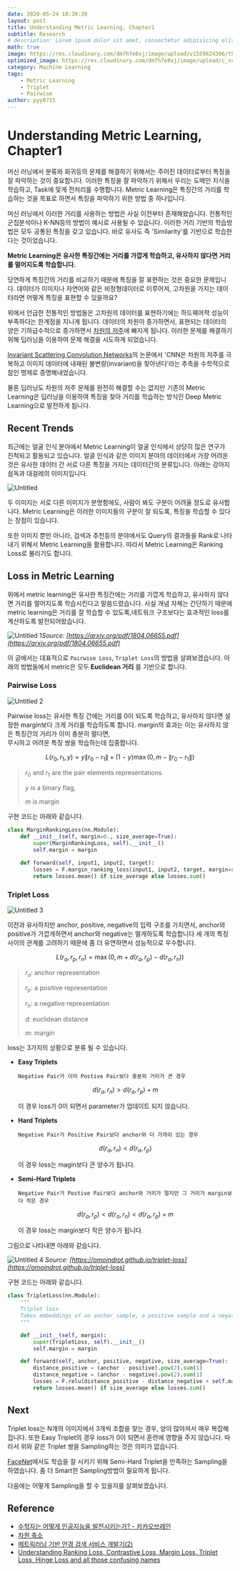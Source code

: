 ```yaml
---
date: 2020-05-24 18:39:28
layout: post
title: Understanding Metric Learning, Chapter1
subtitle: Research
# description: Lorem ipsum dolor sit amet, consectetur adipisicing elit, sed do eiusmod tempor incididunt ut labore et dolore magna aliqua.
math: true
image: https://res.cloudinary.com/dm7h7e8xj/image/upload/v1559824306/theme13_dshbqx.jpg
optimized_image: https://res.cloudinary.com/dm7h7e8xj/image/upload/c_scale,w_380/v1559824306/theme13_dshbqx.jpg
category: Machine Learning
tags:
    - Metric Learning
    - Triplet
    - Pairwise
author: pyy0715
---
```


# Understanding Metric Learning, Chapter1

머신 러닝에서 분류와 회귀등의 문제를 해결하기 위해서는 주어진 데이터로부터 특징을 잘 파악하는 것이 중요합니다.
이러한 특징을 잘 파악하기 위해서 우리는 도메인 지식을 학습하고, Task에 맞게 전처리를 수행합니다.
Metric Learning은 특징간의 거리를 학습하는 것을 목표로 하면서 특징을 파악하기 위한 방법 중 하나입니다.

머신 러닝에서 이러한 거리를 사용하는 방법은 사실 이전부터 존재해왔습니다.
전통적인 군집분석이나 K-NN등의 방법이 예시로 사용될 수 있습니다.
이러한 거리 기반의 학습방법은 모두 공통된 특징을 갖고 있습니다.
바로 유사도 즉 'Similarity'를 기반으로 학습한다는 것이었습니다.

**Metric Learning은 유사한 특징간에는 거리를 가깝게 학습하고, 유사하지 않다면 거리를 멀어지도록 학습합니다.**

당연하게 특징간의 거리를 비교하기 때문에 특징을 잘 표현하는 것은 중요한 문제입니다.
데이터가 이미지나 자연어와 같은 비정형데이터로 이루어져, 고차원을 가지는 데이터라면 어떻게 특징을 표현할 수 있을까요?

위에서 언급한 전통적인 방법들은 고차원의 데이터를 표현하기에는 하드웨어적 성능이 부족하다는 한계점을 지니게 됩니다.
데이터의 차원이 증가하면서, 표현되는 데이터의 양은 기하급수적으로 증가하면서 [차원의 저주](https://en.wikipedia.org/wiki/Curse_of_dimensionality)에 빠지게 됩니다.
이러한 문제를 해결하기 위해 딥러닝을 이용하여 문제 해결을 시도하게 되었습니다.

[Invariant Scattering Convolution Networks](https://arxiv.org/abs/1203.1513)의 논문에서 'CNN은 차원의 저주를 극복하고
이미지 데이터에 내재된 불변량(invariant)을 찾아낸다’라는 추측을 수학적으로 참인 명제로 증명해내었습니다.

물론 딥러닝도 차원의 저주 문제를 완전히 해결할 수는 없지만  기존의 Metric Learning은 딥러닝을
이용하여 특징을 찾아 거리를 학습하는 방식인 Deep Metric Learning으로 발전하게 됩니다.


## Recent Trends

최근에는 얼굴 인식 분야에서 Metric Learning이 얼굴 인식에서 상당히 많은 연구가 진척되고 활용되고 있습니다.
얼굴 인식과 같은 이미지 분야의 데이터에서 가장 어려운 것은 유사한 데이터 간 서로 다른  특징을 가지는 데이터간의 분류입니다.
아래는 강아지 쉽독과 대걸레의 이미지입니다.

![Untitled](https://user-images.githubusercontent.com/47301926/82750730-041c6080-9ded-11ea-9d3e-460981d64e35.png)

두 이미지는 서로 다른 이미지가 분명함에도, 사람이 봐도 구분이 어려울 정도로 유사합니다.
Metric Learning은 이러한 이미지들의 구분이 잘 되도록, 특징을 학습할 수 있다는 장점이 있습니다.

또한 이미지 뿐만 아니라, 검색과 추천등의 분야에서도 Query의 결과들을 Rank로 나타내기 위해서
Metric Learning을 활용합니다.
따라서 Metric Learning은 Ranking Loss로 불리기도 합니다.

## Loss in Metric Learning

위에서 metric learning은 유사한 특징간에는 거리를 가깝게 학습하고, 유사하지 않다면 거리를 멀어지도록 학습시킨다고 말씀드렸습니다.
사실 개념 자체는 간단하기 때문에 metric learning은 거리를 잘 학습할 수 있도록,네트워크 구조보다는 효과적인 loss를 계산하도록 발전되어왔습니다.

![Untitled 1](https://user-images.githubusercontent.com/47301926/82750731-04b4f700-9ded-11ea-8a1f-b000263d2d16.png)*Source: [https://arxiv.org/pdf/1804.06655.pdf](https://arxiv.org/pdf/1804.06655.pdf)*

이 글에서는 대표적으로 `Pairwise Loss`, `Triplet Loss`의 방법을 살펴보겠습니다.
아래의 방법들에서 metric은 모두 **Euclidean 거리** 를 기반으로 합니다.

### Pairwise Loss

![Untitled 2](https://user-images.githubusercontent.com/47301926/82750726-01ba0680-9ded-11ea-880d-740fa976e5f2.png)

Pairwise loss는 유사한 특징 간에는 거리를 0이 되도록 학습하고, 유사하지 않다면 설정한
margin보다 크게 거리를 학습하도록 합니다.
margin의 효과는 이는 유사하지 않은 특징간의 거리가 이미 충분히 멀다면,  
무시하고 어려운 특징 쌍을 학습하는데 집중합니다.

$$L\left(r_{0}, r_{1}, y\right)=y\left\|r_{0}-r_{1}\right\|+(1-y) \max \left(0, m-\left\|r_{0}-r_{1}\right\|\right)$$

> $r_{0}$ and $r_{1}$ are the pair elements representations
>
> $y$ is a binary flag, 
>
> $m$ is margin

구현 코드는 아래와 같습니다.

```python
class MarginRankingLoss(nn.Module):
    def __init__(self, margin=0., size_average=True):
        super(MarginRankingLoss, self).__init__()
        self.margin = margin

    def forward(self, input1, input2, target):
        losses = F.margin_ranking_loss(input1, input2, target, margin=self.margin)
        return losses.mean() if size_average else losses.sum()
```

### Triplet Loss

![Untitled 3](https://user-images.githubusercontent.com/47301926/82750727-0383ca00-9ded-11ea-899f-d2860a2e8776.png)

이전과 유사하지만 anchor, positive, negative의 입력 구조를 가지면서,
anchor와 positive가 가깝게하면서 anchor와 negative는 멀게하도록 학습합니다
세 개의 특징 사이의 관계를 고려하기 때문에 좀 더 유연하면서 성능적으로 우수합니다.

$$L\left(r_{a}, r_{p}, r_{n}\right)=\max \left(0, m+d\left(r_{a}, r_{p}\right)-d\left(r_{a}, r_{n}\right)\right)$$

> $r_{a}$: anchor representation
>
> $r_{p}$: a positive representation
>
> $r_{n}$: a negative representation
>
> $d$: euclidean distance
>
> $m$: margin

loss는 3가지의 상황으로 분류 될 수 있습니다.

- **Easy Triplets**

    `Negative Pair가 이미 Postive Pair보다 충분히 거리가 큰 경우`

    $$d\left(r_{a}, r_{n}\right)>d\left(r_{a}, r_{p}\right)+m$$

    이 경우 loss가 0이 되면서 parameter가 업데이트 되지 않습니다.


- **Hard Triplets**

    `Negative Pair가 Positive Pair보다 anchor와 더 가까이 있는 경우`

    $$d\left(r_{a}, r_{n}\right)<d\left(r_{a}, r_{p}\right)$$

    이 경우 loss는 magin보다 큰 양수가 됩니다.


- **Semi-Hard Triplets**

    `Negative Pair가 Postive Pair보다 anchor와 거리가 멀지만 그 거리가 margin보다 작은 경우`

    $$d\left(r_{a}, r_{p}\right)<d\left(r_{a}, r_{n}\right)<d\left(r_{a}, r_{p}\right)+m$$

    이 경우 loss는 margin보다 작은 양수가 됩니다.

그림으로 나타내면 아래와 같습니다.

![Untitled 4](https://user-images.githubusercontent.com/47301926/82750728-0383ca00-9ded-11ea-9434-35142818d62a.png)
*Source: [https://omoindrot.github.io/triplet-loss](https://omoindrot.github.io/triplet-loss)*

구현 코드는 아래와 같습니다.

```python
class TripletLoss(nn.Module):
    """
    Triplet loss
    Takes embeddings of an anchor sample, a positive sample and a negative sample
    """

    def __init__(self, margin):
        super(TripletLoss, self).__init__()
        self.margin = margin

    def forward(self, anchor, positive, negative, size_average=True):
        distance_positive = (anchor - positive).pow(2).sum(1)
        distance_negative = (anchor - negative).pow(2).sum(1)
        losses = F.relu(distance_positive - distance_negative + self.margin)
        return losses.mean() if size_average else losses.sum()
```

## Next

Triplet loss는 N개의 이미지에서 3개씩 조합을 찾는 경우, 양이 많아져서 매우 복잡해집니다.
또한 Easy Triplet의 경우 loss가 0이 되면서 훈련에 영향을 주지 않습니다.
따라서 위와 같은 Triplet 쌍을 Sampling하는 것은 의미가 없습니다.

[FaceNet](https://arxiv.org/abs/1503.03832)에서도 학습을 잘 시키기 위해 Semi-Hard Triplet을 만족하는 Sampling을 하였습니다.
좀 더 Smart한 Sampling방법이 필요하게 됩니다.

다음에는 어떻게 Sampling을 할 수 있을지를 살펴보겠습니다.


## Reference

- [수학자는 어떻게 인공지능을 발전시키는가? - 카카오브레인](https://www.kakaobrain.com/blog/23)
- [차원 축소](https://kh-kim.gitbook.io/natural-language-processing-with-pytorch/00-cover-5/02-dimension-reduction)
- [메트릭러닝 기반 안경 검색 서비스 개발기(2)](https://blog.est.ai/2020/02/%eb%a9%94%ed%8a%b8%eb%a6%ad%eb%9f%ac%eb%8b%9d-%ea%b8%b0%eb%b0%98-%ec%95%88%ea%b2%bd-%ea%b2%80%ec%83%89-%ec%84%9c%eb%b9%84%ec%8a%a4-%ea%b0%9c%eb%b0%9c%ea%b8%b02/)
- [Understanding Ranking Loss, Contrastive Loss, Margin Loss, Triplet Loss, Hinge Loss and all those confusing names](https://gombru.github.io/2019/04/03/ranking_loss/)
